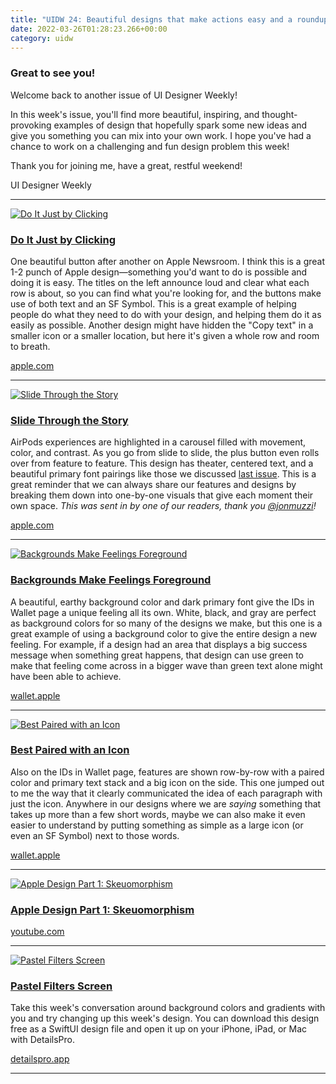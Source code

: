 ```yaml
---
title: "UIDW 24: Beautiful designs that make actions easy and a roundup of color examples"
date: 2022-03-26T01:28:23.266+00:00
category: uidw
---
```


### Great to see you!

Welcome back to another issue of UI Designer Weekly!

In this week's issue, you'll find more beautiful, inspiring, and thought-provoking examples of design that hopefully spark some new ideas and give you something you can mix into your own work. I hope you've had a chance to work on a challenging and fun design problem this week!

Thank you for joining me, have a great, restful weekend!

 UI Designer Weekly 

---

[![](https://assets.sahandnayebaziz.org/do-it-just-by-clicking.jpeg "Do It Just by Clicking")](https://cur.at/CzvQg54?m=web) 

### [Do It Just by Clicking](https://cur.at/CzvQg54?m=web)

One beautiful button after another on Apple Newsroom. I think this is a great 1-2 punch of Apple design—something you'd want to do is possible and doing it is easy. The titles on the left announce loud and clear what each row is about, so you can find what you're looking for, and the buttons make use of both text and an SF Symbol. This is a great example of helping people do what they need to do with your design, and helping them do it as easily as possible. Another design might have hidden the "Copy text" in a smaller icon or a smaller location, but here it's given a whole row and room to breath.

[apple.com](https://cur.at/CzvQg54?m=web) 

---

[![](https://assets.sahandnayebaziz.org/slide-through-the-story.jpeg "Slide Through the Story")](https://cur.at/A6fimpL?m=web) 

### [Slide Through the Story](https://cur.at/A6fimpL?m=web)

AirPods experiences are highlighted in a carousel filled with movement, color, and contrast. As you go from slide to slide, the plus button even rolls over from feature to feature. This design has theater, centered text, and a beautiful primary font pairings like those we discussed [last issue](https://cur.at/ksAWmwT?m=web). This is a great reminder that we can always share our features and designs by breaking them down into one-by-one visuals that give each moment their own space. _This was sent in by one of our readers, thank you [@jonmuzzi](https://cur.at/9PFIMwP?m=web)!_

[apple.com](https://cur.at/A6fimpL?m=web) 

---

[![](https://assets.sahandnayebaziz.org/backgrounds-make-feelings-foreground.jpeg "Backgrounds Make Feelings Foreground")](https://cur.at/Lpr34jk?m=web) 

### [Backgrounds Make Feelings Foreground](https://cur.at/Lpr34jk?m=web)

A beautiful, earthy background color and dark primary font give the IDs in Wallet page a unique feeling all its own. White, black, and gray are perfect as background colors for so many of the designs we make, but this one is a great example of using a background color to give the entire design a new feeling. For example, if a design had an area that displays a big success message when something great happens, that design can use green to make that feeling come across in a bigger wave than green text alone might have been able to achieve.

[wallet.apple](https://cur.at/Lpr34jk?m=web) 

---

[![](https://assets.sahandnayebaziz.org/best-paired-with-an-icon.jpeg "Best Paired with an Icon")](https://cur.at/QN5EjXS?m=web) 

### [Best Paired with an Icon](https://cur.at/QN5EjXS?m=web)

Also on the IDs in Wallet page, features are shown row-by-row with a paired color and primary text stack and a big icon on the side. This one jumped out to me the way that it clearly communicated the idea of each paragraph with just the icon. Anywhere in our designs where we are _saying_ something that takes up more than a few short words, maybe we can also make it even easier to understand by putting something as simple as a large icon (or even an SF Symbol) next to those words.

[wallet.apple](https://cur.at/QN5EjXS?m=web) 

---

[![](https://assets.sahandnayebaziz.org/apple-design-part-1:-skeuomorphism.jpeg "Apple Design Part 1: Skeuomorphism")](https://cur.at/4YA51e?m=web) 

### [Apple Design Part 1: Skeuomorphism](https://cur.at/4YA51e?m=web)

[youtube.com](https://cur.at/4YA51e?m=web) 

---

[![](https://assets.sahandnayebaziz.org/pastel-filters-screen.jpeg "Pastel Filters Screen")](https://cur.at/QAsPo6b?m=web) 

### [Pastel Filters Screen](https://cur.at/QAsPo6b?m=web)

Take this week's conversation around background colors and gradients with you and try changing up this week's design. You can download this design free as a SwiftUI design file and open it up on your iPhone, iPad, or Mac with DetailsPro.

[detailspro.app](https://cur.at/QAsPo6b?m=web) 

---